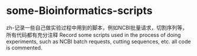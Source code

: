 # some-Bioinformatics-scripts
zh-记录一些自己做实验过程中用到的脚本，例如NCBI批量请求，切割序列等，所有代码都有充分注释
Record some scripts used in the process of doing experiments, such as NCBI batch requests, cutting sequences, etc. all code is commented.
